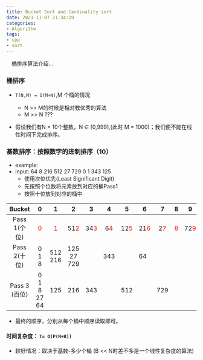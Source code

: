 ```yaml
---
title: Bucket Sort and Cardinality sort
date: 2021-11-07 21:34:19
categories:
- Algorithm
tags:
- cpp
- sort
---
```


<p>
&ensp;&ensp;桶排序算法介绍...

<!-- more -->

### 桶排序

- `T(N,M) = O(M+N)`,M 个桶的情况
  - N >> M的时候是相对教优秀的算法
  - M >> N ???

- 假设我们有N = 10个整数，N ∈ [0,999],(此时 M = 1000)；我们便不能在线性时间下完成排序。

### 基数排序：按照数字的进制排序（10）

- example: 
- input: 64 8 216 512 27 729 0 1 343 125 
  - 使用次位优先(Least Significant Digit)
  - 先按照个位数将元素放到对应的桶Pass1
  - 按照十位放到对应的桶中

| Bucket |            0             |            1             |            2             |             3              |             4             |             5              | 6                          |             7             |            8             |             9              |
| :----: | :----------------------: | :----------------------: | :----------------------: | :------------------------: | :-----------------------: | :------------------------: | -------------------------- | :-----------------------: | :----------------------: | :------------------------: |
| Pass 1(个位) | <font color=red>0</font> | <font color=red>1</font> | 51<font color=red>2</font> | 34<font color=red>3</font> | 6<font color=red>4</font> | 12<font color=red>5</font> | 21<font color=red>6</font> | 2<font color=red>7</font> | <font color=red>8</font> | 72<font color=red>9</font> |
| Pass 2(十位) |         0<br>1<br>8         | 512<br>216 | 125<br>27<br>729 |                            |            343            |                            | 64<br>                     |                           |                          |                            |
| Pass 3 (百位) | 0<br/>1<br/>8<br/>27<br/>64 | 125 | 216 |            343             |                           |            512             |                            |            729            |                          |                            |

- 最终的顺序，分别从每个桶中顺序读取即可。

#### 时间复杂度： `T= O(P(N+B))`

- 较好情况：取决于基数-多少个桶 (B << N时差不多是一个线性复杂度的算法)

